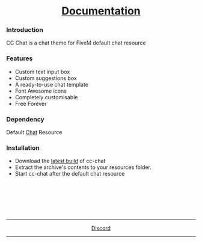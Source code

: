 
<h1 align='center'><a href='https://discord.conceptcollective.net'>Documentation</a></h2>

### Introduction

CC Chat is a chat theme for FiveM default chat resource

### Features

- Custom text input box
- Custom suggestions box
- A ready-to-use chat template
- Font Awesome icons
- Completely customisable
- Free Forever

### Dependency
Default [Chat](https://github.com/citizenfx/cfx-server-data/tree/master/resources/%5Bgameplay%5D/chat) Resource

### Installation
- Download the [latest build](https://github.com/Concept-Collective/cc-chat/releases/latest) of cc-chat 
- Extract the archive's contents to your resources folder.
- Start cc-chat after the default chat resource

<br><br><br><br><br>

<hr>
<p align='center'><a href='https://discord.conceptcollective.net'>Discord</a></p>
<hr>
